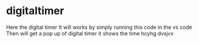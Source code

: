 # digitaltimer
Here the digital timer
It will works by simply running this code in the vs code
Then will get a pop up of digital timer 
it shows the time 
hcyhg
dvsjvx
